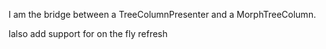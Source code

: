 I am the bridge between a TreeColumnPresenter and a MorphTreeColumn.

Ialso add support for on the fly refresh